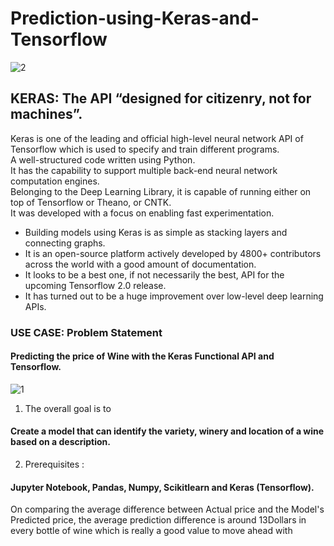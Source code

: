 # Prediction-using-Keras-and-Tensorflow
![2](https://user-images.githubusercontent.com/40588715/87903388-7cb03e00-ca79-11ea-893c-ba39a434137f.jpg)

## KERAS: The API “designed for citizenry, not for machines”.

Keras is one of the leading and official high-level neural network API of Tensorflow which is used to specify and train different programs.</br>
A well-structured code written using Python.</br>
It has the capability to support multiple back-end neural network computation engines.</br>
Belonging to the Deep Learning Library, it is capable of running either on top of Tensorflow or Theano, or CNTK. </br>
It was developed with a focus on enabling fast experimentation.</br>

- Building models using Keras is as simple as stacking layers and connecting graphs. 
- It is an open-source platform actively developed by 4800+ contributors across the world with a good amount of documentation. 
- It looks to be a best one, if not necessarily the best, API for the upcoming Tensorflow 2.0 release. 
- It has turned out to be a huge improvement over low-level deep learning APIs.

### USE CASE: Problem Statement
#### Predicting the price of Wine with the Keras Functional API and Tensorflow.
![1](https://user-images.githubusercontent.com/40588715/87903494-bb45f880-ca79-11ea-8bc9-1c0dd1c7ba39.png)

1. The overall goal is to 
#### Create a model that can identify the variety, winery and location of a wine based on a description.</br>
2. Prerequisites : 
#### Jupyter Notebook, Pandas, Numpy, Scikitlearn and Keras (Tensorflow).</br>

On comparing the average difference between Actual price and the Model's Predicted price, the average prediction difference is around 13Dollars in every bottle of wine 
which is really a good value to move ahead with

